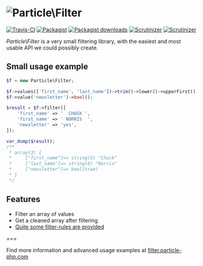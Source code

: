 ![Particle\Filter](https://cloud.githubusercontent.com/assets/6495166/7777918/406635e8-00c7-11e5-90e3-96c590828ffd.png)
===

[![Travis-CI](https://img.shields.io/travis/particle-php/Filter/master.svg)](https://travis-ci.org/particle-php/Filter)
[![Packagist](https://img.shields.io/packagist/v/particle/filter.svg)](https://packagist.org/packages/particle/filter)
[![Packagist downloads](https://img.shields.io/packagist/dt/particle/filter.svg)](https://packagist.org/packages/particle/filter)
[![Scrutinizer](https://img.shields.io/scrutinizer/g/particle-php/Filter.svg)](https://scrutinizer-ci.com/g/particle-php/Filter/?branch=master)
[![Scrutinizer](https://img.shields.io/scrutinizer/coverage/g/particle-php/Filter/master.svg)](https://scrutinizer-ci.com/g/particle-php/Filter/?branch=master)

*Particle\Filter* is a very small filtering library, with the easiest and most usable API we could possibly create.

## Small usage example

```php
$f = new Particle\Filter;

$f->values(['first_name', 'last_name'])->trim()->lower()->upperFirst();
$f->value('newsletter')->bool();

$result = $f->filter([
    'first_name' => '  CHUCK ',
    'first_name' => ' NORRIS  ',
    'newsletter' => 'yes',
]);

var_dump($result);
/**
 * array(3) {
 *     ["first_name"]=> string(5) "Chuck"
 *     ["last_name"]=> string(6) "Norris"
 *     ["newsletter"]=> bool(true)
 * } 
 */
```

## Features

* Filter an array of values
* Get a cleaned array after filtering
* [Quite some filter-rules are provided](http://filter.particle-php.com/en/latest/filter-rules/)

===

Find more information and advanced usage examples at [filter.particle-php.com](http://filter.particle-php.com)

